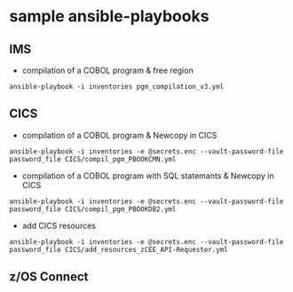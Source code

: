 # sample ansible-playbooks

## IMS

- compilation of a COBOL program & free region

`ansible-playbook -i inventories pgm_compilation_v3.yml`

## CICS

- compilation of a COBOL program & Newcopy in CICS

`ansible-playbook -i inventories -e @secrets.enc --vault-password-file password_file CICS/compil_pgm_PBOOKCMN.yml`

- compilation of a COBOL program with SQL statemants & Newcopy in CICS

`ansible-playbook -i inventories -e @secrets.enc --vault-password-file password_file CICS/compil_pgm_PBOOKDB2.yml`

- add CICS resources

`ansible-playbook -i inventories -e @secrets.enc --vault-password-file password_file CICS/add_resources_zCEE_API-Requester.yml`

## z/OS Connect
